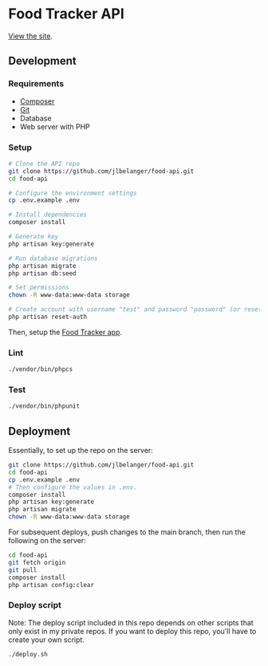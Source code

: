 # Food Tracker API

[View the site](https://food.jennybelanger.com/).

## Development

### Requirements

- [Composer](https://getcomposer.org/)
- [Git](https://git-scm.com/)
- Database
- Web server with PHP

### Setup

``` bash
# Clone the API repo
git clone https://github.com/jlbelanger/food-api.git
cd food-api

# Configure the environment settings
cp .env.example .env

# Install dependencies
composer install

# Generate key
php artisan key:generate

# Run database migrations
php artisan migrate
php artisan db:seed

# Set permissions
chown -R www-data:www-data storage

# Create account with username "test" and password "password" (or reset existing account password to "password")
php artisan reset-auth
```

Then, setup the [Food Tracker app](https://github.com/jlbelanger/food-app).

### Lint

``` bash
./vendor/bin/phpcs
```

### Test

``` bash
./vendor/bin/phpunit
```

## Deployment

Essentially, to set up the repo on the server:

``` bash
git clone https://github.com/jlbelanger/food-api.git
cd food-api
cp .env.example .env
# Then configure the values in .env.
composer install
php artisan key:generate
php artisan migrate
chown -R www-data:www-data storage
```

For subsequent deploys, push changes to the main branch, then run the following on the server:

``` bash
cd food-api
git fetch origin
git pull
composer install
php artisan config:clear
```

### Deploy script

Note: The deploy script included in this repo depends on other scripts that only exist in my private repos. If you want to deploy this repo, you'll have to create your own script.

``` bash
./deploy.sh
```
